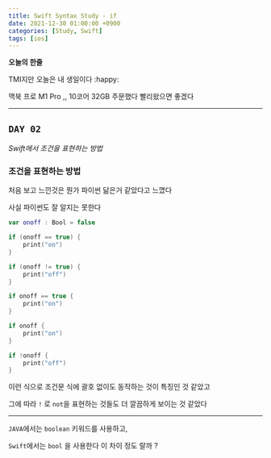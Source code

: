 ```yaml
---
title: Swift Syntax Study - if
date: 2021-12-30 01:00:00 +0900
categories: [Study, Swift]
tags: [ios]
---
```


**오늘의 한줄**

TMI지만 오늘은 내 생일이다 :happy: 

맥북 프로 M1 Pro ,, 10코어 32GB 주문했다 빨리왔으면 좋겠다



---



## `DAY 02`
*Swift에서 조건을 표현하는 방법*



### 조건을 표현하는 방법

처음 보고 느낀것은 뭔가 파이썬 닮은거 같았다고 느꼈다

사실 파이썬도 잘 알지는 못한다



```swift
var onoff : Bool = false

if (onoff == true) {
    print("on")
}

if (onoff != true) {
    print("off")
}

if onoff == true {
    print("on")
}

if onoff {
    print("on")
}

if !onoff {
    print("off")
}
```

이런 식으로 조건문 식에 괄호 없이도 동작하는 것이 특징인 것 같았고

그에 따라 `!` 로 `not`을 표현하는 것들도 더 깔끔하게 보이는 것 같았다

---

`JAVA`에서는  `boolean` 키워드를 사용하고,

`Swift`에서는 `bool` 을 사용한다 이 차이 정도 랄까 ?

